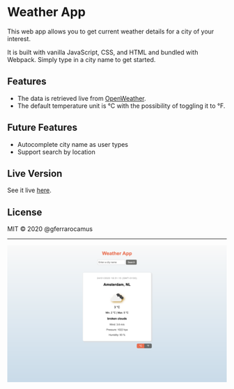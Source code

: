 # Weather App

This web app allows you to get current weather details for a city of your interest.

It is built with vanilla JavaScript, CSS, and HTML and bundled with Webpack. Simply type in a city name to get started.

## Features

- The data is retrieved live from [OpenWeather](https://openweathermap.org/).
- The default temperature unit is °C with the possibility of toggling it to °F.

## Future Features

- Autocomplete city name as user types
- Support search by location

## Live Version

See it live [here](https://gferrarocamus.github.io/weather-app/).

## License

MIT © 2020 @gferrarocamus

---

![Weather App Demo](/assets/demo/weather-app-demo.png)

